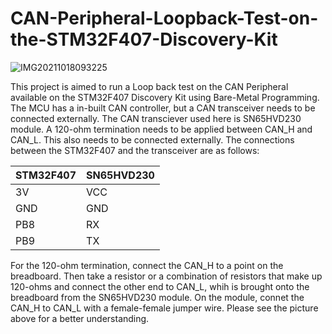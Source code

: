 # CAN-Peripheral-Loopback-Test-on-the-STM32F407-Discovery-Kit

![IMG20211018093225](https://user-images.githubusercontent.com/56625259/137672918-e2072cb5-e510-4411-bc21-4f165ea82508.jpg)

This project is aimed to run a Loop back test on the CAN Peripheral available on the STM32F407 Discovery Kit using Bare-Metal Programming. The MCU has a in-built CAN controller,
but a CAN transceiver needs to be connected externally. The CAN transciever used here is SN65HVD230 module. A 120-ohm termination needs to be applied between CAN_H and CAN_L. This
also needs to be connected externally. The connections between the STM32F407 and the transceiver are as follows:

| STM32F407 | SN65HVD230 |
| ---- | ---- |
| 3V | VCC |
| GND | GND |
| PB8 | RX |
| PB9 | TX |

For the 120-ohm termination, connect the CAN_H to a point on the breadboard. Then take a resistor or a combination of resistors that make up 120-ohms and connect the other end to
CAN_L, whih is brought onto the breadboard from the SN65HVD230 module. On the module, connet the CAN_H to CAN_L with a female-female jumper wire. Please see the picture above for a better understanding.

